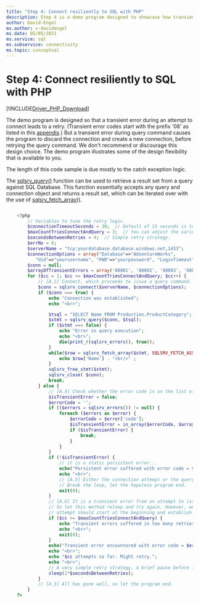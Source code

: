 ```yaml
---
title: "Step 4: Connect resiliently to SQL with PHP"
description: Step 4 is a demo program designed to showcase how transient errors during an attempt to connect leads to a retry.
author: David-Engel
ms.author: v-davidengel
ms.date: 05/05/2021
ms.service: sql
ms.subservice: connectivity
ms.topic: conceptual
---
```

# Step 4: Connect resiliently to SQL with PHP

[!INCLUDE[Driver_PHP_Download](../../includes/driver_php_download.md)]

The demo program is designed so that a transient error during an attempt to connect leads to a retry. (Transient error codes start with the prefix '08' as listed in this [appendix](../../odbc/reference/appendixes/appendix-a-odbc-error-codes.md).) But a transient error during query command causes the program to discard the connection and create a new connection, before retrying the query command. We don't recommend or discourage this design choice. The demo program illustrates some of the design flexibility that is available to you.

The length of this code sample is due mostly to the catch exception logic.

The [sqlsrv_query()](sqlsrv-query.md) function can be used to retrieve a result set from a query against SQL Database. This function essentially accepts any query and connection object and returns a result set, which can be iterated over with the use of [sqlsrv_fetch_array()](sqlsrv-fetch-array.md).

```php

    <?php
        // Variables to tune the retry logic.
        $connectionTimeoutSeconds = 30;  // Default of 15 seconds is too short over the Internet, sometimes.
        $maxCountTriesConnectAndQuery = 3;  // You can adjust the various retry count values.
        $secondsBetweenRetries = 4;  // Simple retry strategy.
        $errNo = 0;
        $serverName = "tcp:yourdatabase.database.windows.net,1433";
        $connectionOptions = array("Database"=>"AdventureWorks",
           "Uid"=>"yourusername", "PWD"=>"yourpassword", "LoginTimeout" => $connectionTimeoutSeconds);
        $conn = null;
        $arrayOfTransientErrors = array('08001', '08002', '08003', '08004', '08007', '08S01');
        for ($cc = 1; $cc <= $maxCountTriesConnectAndQuery; $cc++) {
            // [A.2] Connect, which proceeds to issue a query command.
            $conn = sqlsrv_connect($serverName, $connectionOptions);
            if ($conn === true) {
                echo "Connection was established";
                echo "<br>";

                $tsql = "SELECT Name FROM Production.ProductCategory";
                $stmt = sqlsrv_query($conn, $tsql);
                if ($stmt === false) {
                    echo "Error in query execution";
                    echo "<br>";
                    die(print_r(sqlsrv_errors(), true));
                }
                while($row = sqlsrv_fetch_array($stmt, SQLSRV_FETCH_ASSOC)) {
                    echo $row['Name'] . "<br/>" ;
                }
                sqlsrv_free_stmt($stmt);
                sqlsrv_close( $conn);
                break;
            } else {
                // [A.4] Check whether the error code is on the list of allowed transients.
                $isTransientError = false;
                $errorCode = '';
                if (($errors = sqlsrv_errors()) != null) {
                    foreach ($errors as $error) {
                        $errorCode = $error['code'];
                        $isTransientError = in_array($errorCode, $arrayOfTransientErrors);
                        if ($isTransientError) {
                            break;
                        }
                    }
                }
                if (!$isTransientError) {
                    // it is a static persistent error...
                    echo("Persistent error suffered with error code = $errorCode. Program will terminate.");
                    echo "<br>";
                    // [A.5] Either the connection attempt or the query command attempt suffered a persistent error condition.
                    // Break the loop, let the hopeless program end.
                    exit(0);
                }
                // [A.6] It is a transient error from an attempt to issue a query command.
                // So let this method reloop and try again. However, we recommend that the new query
                // attempt should start at the beginning and establish a new connection.
                if ($cc >= $maxCountTriesConnectAndQuery) {
                    echo "Transient errors suffered in too many retries - $cc. Program will terminate.";
                    echo "<br>";
                    exit(0);
                }
                echo("Transient error encountered with error code = $errorCode. Program might retry by itself.");
                echo "<br>";
                echo "$cc attempts so far. Might retry.";
                echo "<br>";
                // A very simple retry strategy, a brief pause before looping.
                sleep(1*$secondsBetweenRetries);
            }
            // [A.3] All has gone well, so let the program end.
        }
    ?>
```
